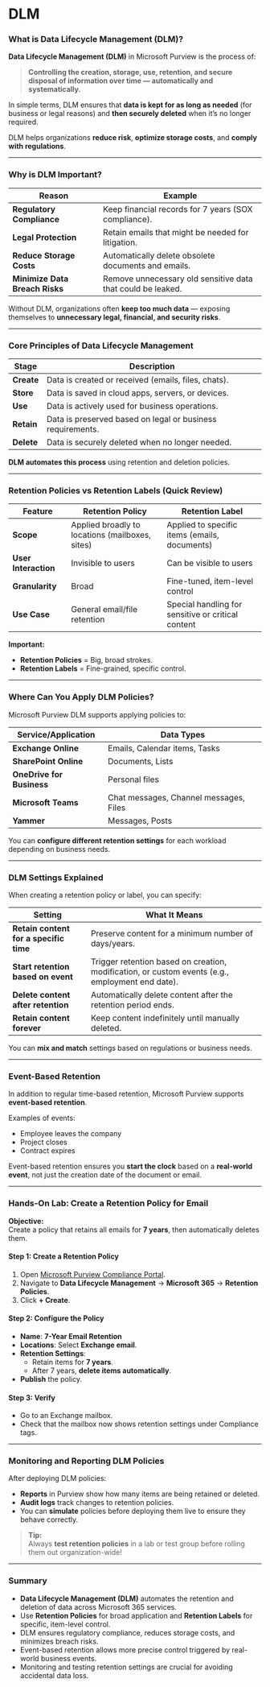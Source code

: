 # DLM

### **What is Data Lifecycle Management (DLM)?**

**Data Lifecycle Management (DLM)** in Microsoft Purview is the process of:

> **Controlling the creation, storage, use, retention, and secure disposal of information over time — automatically and systematically.**

In simple terms, DLM ensures that **data is kept for as long as needed** (for business or legal reasons) and **then securely deleted** when it’s no longer required.

DLM helps organizations **reduce risk**, **optimize storage costs**, and **comply with regulations**.

***

### **Why is DLM Important?**

| Reason                         | Example                                                     |
| ------------------------------ | ----------------------------------------------------------- |
| **Regulatory Compliance**      | Keep financial records for 7 years (SOX compliance).        |
| **Legal Protection**           | Retain emails that might be needed for litigation.          |
| **Reduce Storage Costs**       | Automatically delete obsolete documents and emails.         |
| **Minimize Data Breach Risks** | Remove unnecessary old sensitive data that could be leaked. |

Without DLM, organizations often **keep too much data** — exposing themselves to **unnecessary legal, financial, and security risks**.

***

### **Core Principles of Data Lifecycle Management**

| Stage      | Description                                                |
| ---------- | ---------------------------------------------------------- |
| **Create** | Data is created or received (emails, files, chats).        |
| **Store**  | Data is saved in cloud apps, servers, or devices.          |
| **Use**    | Data is actively used for business operations.             |
| **Retain** | Data is preserved based on legal or business requirements. |
| **Delete** | Data is securely deleted when no longer needed.            |

**DLM automates this process** using retention and deletion policies.

***

### **Retention Policies vs Retention Labels (Quick Review)**

| Feature              | Retention Policy                                | Retention Label                                    |
| -------------------- | ----------------------------------------------- | -------------------------------------------------- |
| **Scope**            | Applied broadly to locations (mailboxes, sites) | Applied to specific items (emails, documents)      |
| **User Interaction** | Invisible to users                              | Can be visible to users                            |
| **Granularity**      | Broad                                           | Fine-tuned, item-level control                     |
| **Use Case**         | General email/file retention                    | Special handling for sensitive or critical content |

**Important:**

* **Retention Policies** = Big, broad strokes.
* **Retention Labels** = Fine-grained, specific control.

***

### **Where Can You Apply DLM Policies?**

Microsoft Purview DLM supports applying policies to:

| Service/Application       | Data Types                             |
| ------------------------- | -------------------------------------- |
| **Exchange Online**       | Emails, Calendar items, Tasks          |
| **SharePoint Online**     | Documents, Lists                       |
| **OneDrive for Business** | Personal files                         |
| **Microsoft Teams**       | Chat messages, Channel messages, Files |
| **Yammer**                | Messages, Posts                        |

You can **configure different retention settings** for each workload depending on business needs.

***

### **DLM Settings Explained**

When creating a retention policy or label, you can specify:

| Setting                                | What It Means                                                                                    |
| -------------------------------------- | ------------------------------------------------------------------------------------------------ |
| **Retain content for a specific time** | Preserve content for a minimum number of days/years.                                             |
| **Start retention based on event**     | Trigger retention based on creation, modification, or custom events (e.g., employment end date). |
| **Delete content after retention**     | Automatically delete content after the retention period ends.                                    |
| **Retain content forever**             | Keep content indefinitely until manually deleted.                                                |

You can **mix and match** settings based on regulations or business needs.

***

### **Event-Based Retention**

In addition to regular time-based retention, Microsoft Purview supports **event-based retention**.

Examples of events:

* Employee leaves the company
* Project closes
* Contract expires

Event-based retention ensures you **start the clock** based on a **real-world event**, not just the creation date of the document or email.

***

### **Hands-On Lab: Create a Retention Policy for Email**

**Objective:**\
Create a policy that retains all emails for **7 years**, then automatically deletes them.

#### Step 1: Create a Retention Policy

1. Open [Microsoft Purview Compliance Portal](https://compliance.microsoft.com/).
2. Navigate to **Data Lifecycle Management** → **Microsoft 365** → **Retention Policies**.
3. Click **+ Create**.

#### Step 2: Configure the Policy

* **Name**: **7-Year Email Retention**
* **Locations**: Select **Exchange email**.
* **Retention Settings**:
  * Retain items for **7 years**.
  * After 7 years, **delete items automatically**.
* **Publish** the policy.

#### Step 3: Verify

* Go to an Exchange mailbox.
* Check that the mailbox now shows retention settings under Compliance tags.

***

### **Monitoring and Reporting DLM Policies**

After deploying DLM policies:

* **Reports** in Purview show how many items are being retained or deleted.
* **Audit logs** track changes to retention policies.
* You can **simulate** policies before deploying them live to ensure they behave correctly.

> **Tip:**\
> Always **test retention policies** in a lab or test group before rolling them out organization-wide!

***

### **Summary**

* **Data Lifecycle Management (DLM)** automates the retention and deletion of data across Microsoft 365 services.
* Use **Retention Policies** for broad application and **Retention Labels** for specific, item-level control.
* DLM ensures regulatory compliance, reduces storage costs, and minimizes breach risks.
* Event-based retention allows more precise control triggered by real-world business events.
* Monitoring and testing retention settings are crucial for avoiding accidental data loss.
